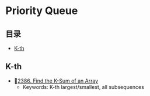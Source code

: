 # Priority Queue
## 目录
* [K-th](#K-th)

## K-th
* :red_circle:[2386. Find the K-Sum of an Array](https://github.com/szhou12/leetcode-go/tree/main/leetcode/2386-Find-the-K-Sum-of-an-Array)
    * Keywords: K-th largest/smallest, all subsequences